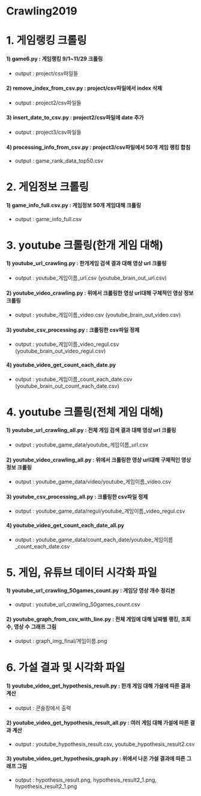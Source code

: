 # Crawling2019

# 1. 게임랭킹 크롤링
#### 1) game6.py : 게임랭킹 9/1~11/29 크롤링
  - output : project/csv파일들
#### 2) remove_index_from_csv.py : project/csv파일에서 index 삭제
  - output : project2/csv파일들
#### 3) insert_date_to_csv.py : project2/csv파일에 date 추가
  - output : project3/csv파일들
#### 4) processing_info_from_csv.py : project3/csv파일에서 50개 게임 랭킹 합침
  - output : game_rank_data_top50.csv
  
# 2. 게임정보 크롤링
#### 1) game_info_full.csv.py : 게임정보 50개 게임대해 크롤링
  - output : game_info_full.csv
  
# 3. youtube 크롤링(한개 게임 대해)
#### 1) youtube_url_crawling.py : 한개게임 검색 결과 대해 영상 url 크롤링
  - output : youtube_게임이름_url.csv (youtube_brain_out_url.csv)
#### 2) youtube_video_crawling.py : 위에서 크롤링한 영상 url대해 구체적인 영상 정보 크롤링
  - output : youtube_게임이름_video.csv (youtube_brain_out_video.csv)
#### 3) youtube_csv_processing.py : 크롤링한 csv파일 정제
  - output : youtube_게임이름_video_regul.csv (youtube_brain_out_video_regul.csv)
#### 4) youtube_video_get_count_each_date.py
  - output : youtube_게임이름_count_each_date.csv (youtube_brain_out_count_each_date.csv)
  
# 4. youtube 크롤링(전체 게임 대해)
#### 1) youtube_url_crawling_all.py : 전체 게임 검색 결과 대해 영상 url 크롤링
  - output : youtube_game_data/youtube_게임이름_url.csv
#### 2) youtube_video_crawling_all.py : 위에서 크롤링한 영상 url대해 구체적인 영상 정보 크롤링
  - output : youtube_game_data/video/youtube_게임이름_video.csv
#### 3) youtube_csv_processing_all.py : 크롤링한 csv파일 정제
  - output : youtube_game_data/regul/youtube_게임이름_video_regul.csv
#### 4) youtube_video_get_count_each_date_all.py
  - output : youtube_game_data/count_each_date/youtube_게임이름_count_each_date.csv

# 5. 게임, 유튜브 데이터 시각화 파일
#### 1) youtube_url_crawling_50games_count.py : 게임당 영상 개수 정리본
  - output : youtube_url_crawling_50games_count.csv
#### 2) youtube_graph_from_csv_with_line.py : 전체 게임에 대해 날짜별 랭킹, 조회수, 영상 수 그래프 그림
  - output : graph_img_final/게임이름.png

# 6. 가설 결과 및 시각화 파일
#### 1) youtube_video_get_hypothesis_result.py : 한개 게임 대해 가설에 따른 결과 계산
  - output : 콘솔창에서 출력
#### 2) youtube_video_get_hypothesis_result_all.py : 여러 게임 대해 가설에 따른 결과 계산
  - output : youtube_hypothesis_result.csv, youtube_hypothesis_result2.csv
#### 3) youtube_video_get_hypothesis_graph.py : 위에서 나온 가설 결과에 따른 그래프 그림
  - output : hypothesis_result.png, hypothesis_result2_1.png, hypothesis_result2_1.png
